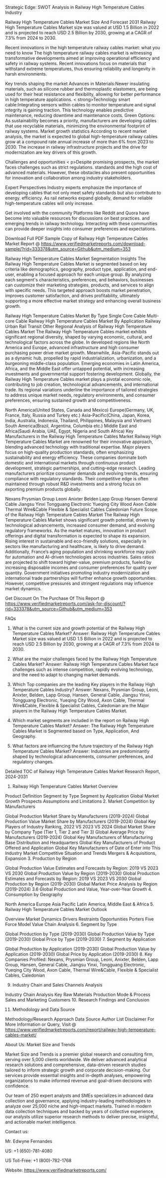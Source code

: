 Strategic Edge: SWOT Analysis in Railway High Temperature Cables Industry


Railway High Temperature Cables Market Size And Forecast 2031
Railway High Temperature Cables Market size was valued at USD 1.5 Billion in 2022 and is projected to reach USD 2.5 Billion by 2030, growing at a CAGR of 7.3% from 2024 to 2030.

Recent innovations in the high temperature railway cables market: what you need to know
The high temperature railway cables market is witnessing transformative developments aimed at improving operational efficiency and safety in railway systems. Recent innovations focus on materials that withstand extreme temperatures, thus ensuring reliability and longevity in harsh environments.

Key trends shaping the market
Advances in Materials:Newer insulating materials, such as silicone rubber and thermoplastic elastomers, are being used for their heat resistance and flexibility, allowing for better performance in high temperature applications.
< strong>Technology smart cable:Integrating sensors within cables to monitor temperature and signal integrity is gaining traction. This technology enables predictive maintenance, reducing downtime and maintenance costs.
Green Options: As sustainability becomes a priority, manufacturers are developing cables that use recyclable materials, minimizing the environmental footprint of railway systems.
Market growth statistics
According to recent market analysis, the market is expected to global high-temperature railway cables grow at a compound rate annual increase of more than 6% from 2023 to 2030. The increase in railway infrastructure projects and the drive for modernization are key drivers of this growth.

Challenges and opportunities
< p>Despite promising prospects, the market faces challenges such as strict regulations. standards and the high cost of advanced materials. However, these obstacles also present opportunities for innovation and collaboration among industry stakeholders.

Expert Perspectives
Industry experts emphasize the importance of developing cables that not only meet safety standards but also contribute to energy. efficiency. As rail networks expand globally, demand for reliable high-temperature cables will only increase.

Get involved with the community
Platforms like Reddit and Quora have become into valuable resources for discussions on best practices. and emerging trends in railway technology. Interacting with these communities can provide deeper insights into consumer preferences and expectations.

Download Full PDF Sample Copy of Railway High Temperature Cables Market Report @ https://www.verifiedmarketreports.com/download-sample/?rid=333378&utm_source=Github&utm_medium=353

Railway High Temperature Cables Market Segmentation Insights
The Railway High Temperature Cables Market is segmented based on key criteria like demographics, geography, product type, application, and end-user, enabling a focused approach for each unique group. By analyzing each segment's characteristics, preferences, and behaviors, businesses can customize their marketing strategies, products, and services to align with specific needs. This targeted approach boosts market penetration, improves customer satisfaction, and drives profitability, ultimately supporting a more effective market strategy and enhancing overall business growth.

Railway High Temperature Cables Market By Type
Single Core Cable
Multi-core Cable
Railway High Temperature Cables Market By Application
Railway
Urban Rail Transit
Other
Regional Analysis of Railway High Temperature Cables Market
The Railway High Temperature Cables market exhibits significant regional diversity, shaped by varying economic, cultural, and technological factors across the globe. In developed regions like North America and Europe, advanced infrastructure and high consumer purchasing power drive market growth. Meanwhile, Asia-Pacific stands out as a dynamic hub, propelled by rapid industrialization, urbanization, and a burgeoning middle-class population. Emerging economies in Latin America, Africa, and the Middle East offer untapped potential, with increasing investments and governmental support fostering development. Globally, the Railway High Temperature Cables market plays a pivotal economic role, contributing to job creation, technological advancements, and international trade. Its regional variations underline the importance of tailored strategies to address unique market needs, regulatory environments, and consumer preferences, ensuring sustained growth and competitiveness.

North America(United States, Canada and Mexico)
Europe(Germany, UK, France, Italy, Russia and Turkey etc.)
Asia-Pacific(China, Japan, Korea, India, Australia, Indonesia, Thailand, Philippines, Malaysia and Vietnam)
South America(Brazil, Argentina, Columbia etc.)
Middle East and Africa(Saudi Arabia, UAE, Egypt, Nigeria and South Africa)
Key Manufacturers in the Railway High Temperature Cables Market
Railway High Temperature Cables Market are renowned for their innovative approach, blending advanced technology with traditional expertise. Major players focus on high-quality production standards, often emphasizing sustainability and energy efficiency. These companies dominate both domestic and international markets through continuous product development, strategic partnerships, and cutting-edge research. Leading manufacturers prioritize consumer demands and evolving trends, ensuring compliance with regulatory standards. Their competitive edge is often maintained through robust R&D investments and a strong focus on exporting premium products globally.

Nexans
Prysmian Group
Leoni
Anixter
Belden
Lapp Group
Hansen
General Cable
Jiangsu Yinxi
Tongguang Electronic
Yueqing City Wood
Axon Cable
Thermal Wire&Cable
Flexible & Specialist Cables
Caledonian
Future Scope of the Railway High Temperature Cables Market
The Railway High Temperature Cables Market shows significant growth potential, driven by technological advancements, increased consumer demand, and evolving regulatory frameworks. As the market matures, innovation in product offerings and digital transformation is expected to shape its expansion. Rising interest in sustainable and eco-friendly solutions, especially in sectors like manufacturing and healthcare, is likely to drive demand. Additionally, France’s aging population and shrinking workforce may push for automation and AI-driven technologies across industries. Sales ratios are projected to shift toward higher-value, premium products, fueled by increasing disposable incomes and consumer preferences for quality over quantity. Government initiatives promoting industry modernization and international trade partnerships will further enhance growth opportunities. However, competitive pressures and stringent regulations may influence market dynamics.

Get Discount On The Purchase Of This Report @ https://www.verifiedmarketreports.com/ask-for-discount/?rid=333378&utm_source=Github&utm_medium=353

FAQs
1. What is the current size and growth potential of the Railway High Temperature Cables Market?
Answer: Railway High Temperature Cables Market size was valued at USD 1.5 Billion in 2022 and is projected to reach USD 2.5 Billion by 2030, growing at a CAGR of 7.3% from 2024 to 2030.

2. What are the major challenges faced by the Railway High Temperature Cables Market?
Answer: Railway High Temperature Cables Market face challenges such as intense competition, rapidly evolving technology, and the need to adapt to changing market demands.

3. Which Top companies are the leading Key players in the Railway High Temperature Cables Industry?
Answer: Nexans, Prysmian Group, Leoni, Anixter, Belden, Lapp Group, Hansen, General Cable, Jiangsu Yinxi, Tongguang Electronic, Yueqing City Wood, Axon Cable, Thermal Wire&Cable, Flexible & Specialist Cables, Caledonian are the Major players in the Railway High Temperature Cables Market.

4. Which market segments are included in the report on Railway High Temperature Cables Market?
Answer: The Railway High Temperature Cables Market is Segmented based on Type, Application, And Geography.

5. What factors are influencing the future trajectory of the Railway High Temperature Cables Market?
Answer: Industries are predominantly shaped by technological advancements, consumer preferences, and regulatory changes.

Detailed TOC of Railway High Temperature Cables Market Research Report, 2024-2031
1. Railway High Temperature Cables Market Overview

Product Definition
Segment by Type
Segment by Application
Global Market Growth Prospects
Assumptions and Limitations
2. Market Competition by Manufacturers

Global Production Market Share by Manufacturers (2019-2024)
Global Production Value Market Share by Manufacturers (2019-2024)
Global Key Players of Industry Ranking, 2022 VS 2023 VS 2024
Global Market Share by Company Type (Tier 1, Tier 2 and Tier 3)
Global Average Price by Manufacturers (2019-2024)
Global Key Manufacturers of Manufacturing Base Distribution and Headquarters
Global Key Manufacturers of Product Offered and Application
Global Key Manufacturers of Date of Enter into This Industry
Market Competitive Situation and Trends
Mergers & Acquisitions, Expansion
3. Production by Region

Global Production Value Estimates and Forecasts by Region: 2019 VS 2023 VS 2030
Global Production Value by Region (2019-2030)
Global Production Estimates and Forecasts by Region: 2019 VS 2023 VS 2030
Global Production by Region (2019-2030)
Global Market Price Analysis by Region (2019-2024) 3.6 Global Production and Value, Year-over-Year Growth
4. Consumption by Geography

North America
Europe
Asia Pacific
Latin America, Middle East & Africa
5. Railway High Temperature Cables Market Outlook

Overview
Market Dynamics
Drivers
Restraints
Opportunities
Porters Five Force Model
Value Chain Analysis 
6. Segment by Type

Global Production by Type (2019-2030)
Global Production Value by Type (2019-2030)
Global Price by Type (2019-2030)
7. Segment by Application

Global Production by Application (2019-2030)
Global Production Value by Application (2019-2030)
Global Price by Application (2019-2030)
8. Key Companies Profiled: Nexans, Prysmian Group, Leoni, Anixter, Belden, Lapp Group, Hansen, General Cable, Jiangsu Yinxi, Tongguang Electronic, Yueqing City Wood, Axon Cable, Thermal Wire&Cable, Flexible & Specialist Cables, Caledonian

9. Industry Chain and Sales Channels Analysis

Industry Chain Analysis
Key Raw Materials
Production Mode & Process
Sales and Marketing
Customers
10. Research Findings and Conclusion

11. Methodology and Data Source

Methodology/Research Approach
Data Source
Author List
Disclaimer
For More Information or Query, Visit @ https://www.verifiedmarketreports.com/report/railway-high-temperature-cables-market/

About Us: Market Size and Trends

Market Size and Trends is a premier global research and consulting firm, serving over 5,000 clients worldwide. We deliver advanced analytical research solutions and comprehensive, data-driven research studies tailored to inform strategic growth and corporate decision-making. Our services provide essential insights and in-depth analyses, empowering organizations to make informed revenue and goal-driven decisions with confidence.

Our team of 250 expert analysts and SMEs specializes in advanced data collection and governance, applying industry-leading methodologies to analyze over 25,000 niche and high-impact markets. Trained in modern data collection techniques and backed by years of collective experience, our analysts utilize superior research methods to deliver precise, insightful, and actionable market intelligence.

Contact us:

Mr. Edwyne Fernandes

US: +1 (650)-781-4080

US Toll-Free: +1 (800)-782-1768

Website: https://www.verifiedmarketreports.com/
